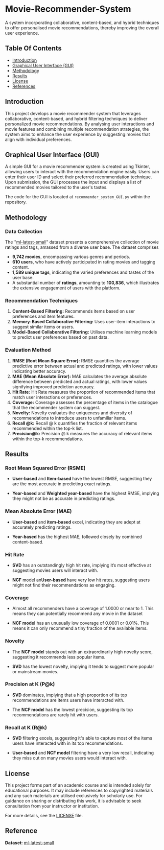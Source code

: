 # Movie-Recommender-System

A system incorporating collaborative, content-based, and hybrid techniques to offer personalised movie recommendations, thereby improving the overall user experience.

## Table Of Contents
- [Introduction](#introduction)
- [Graphical User Interface (GUI)](#graphical-user-interface)
- [Methodology](#methodology)
- [Results](#results)
- [License](#license)
- [References](#references)

## Introduction

This project develops a movie recommender system that leverages collaborative, content-based, and hybrid filtering techniques to deliver personalized movie recommendations. By analysing user interactions and movie features and combining multiple recommendation strategies, the system aims to enhance the user experience by suggesting movies that align with individual preferences.

## Graphical User Interface (GUI)
A simple GUI for a movie recommender system is created using Tkinter, allowing users to interact with the recommendation engine easily. Users can enter their user ID and select their preferred recommendation technique. Upon submission, the GUI processes the input and displays a list of recommended movies tailored to the user's tastes.

The code for the GUI is located at `recommender_system_GUI.py` within the repository.

## Methodology

### Data Collection

The "[ml-latest-small](./ml-latest-small)" dataset presents a comprehensive collection of movie ratings and tags, amassed from a diverse user base. The dataset comprises

- **9,742 movies**, encompassing various genres and periods.
- **610 users**, who have actively participated in rating movies and tagging content.
- **1,589 unique tags**, indicating the varied preferences and tastes of the user base.
- A substantial number of **ratings**, amounting to **100,836**, which illustrates the extensive engagement of users with the platform.

### Recommendation Techniques
1. **Content-Based Filtering:** Recommends items based on user preferences and item features.
2. **Memory-Based Collaborative Filtering:** Uses user-item interactions to suggest similar items or users.
3. **Model-Based Collaborative Filtering:** Utilises machine learning models to predict user preferences based on past data.

### Evaluation Method
1. **RMSE (Root Mean Square Error):** RMSE quantifies the average predictive error between actual and predicted ratings, with lower values indicating better accuracy.
2. **MAE (Mean Absolute Error):** MAE calculates the average absolute difference between predicted and actual ratings, with lower values signifying improved prediction accuracy.
3. **Hit Rate:** Hit Rate measures the proportion of recommended items that match user interactions or preferences.
4. **Coverage:** Coverage assesses the percentage of items in the catalogue that the recommender system can suggest.
5. **Novelty:** Novelty evaluates the uniqueness and diversity of recommendations to introduce users to unfamiliar items.
6. **Recall @k:** Recall @ k quantifies the fraction of relevant items recommended within the top-k list.
7. **Precision@k:** Precision @ k measures the accuracy of relevant items within the top-k recommendations.

## Results

### Root Mean Squared Error (RSME)
- **User-based** and **Item-based** have the lowest RMSE, suggesting they are the most accurate in predicting exact ratings. 

- **Year-based** and **Weighted year-based** have the highest RMSE, implying they might not be as accurate in predicting ratings.

### Mean Absolute Error (MAE)
- **User-based** and **item-based** excel, indicating they are adept at accurately predicting ratings. 

- **Year-based** has the highest MAE, followed closely by combined content-based.

### Hit Rate
- **SVD** has an outstandingly high hit rate, implying it’s most effective at suggesting movies users will interact with. 

- **NCF** model an**User-based** have very low hit rates, suggesting users might not find their recommendations as engaging.

### Coverage
- Almost all recommenders have a coverage of 1.0000 or near to 1. This means they can potentially recommend any movie in the dataset

- **NCF model** has an unusually low coverage of 0.0001 or 0.01%. This means it can only recommend a tiny fraction of the available items.      

### Novelty
- The **NCF model** stands out with an extraordinarily high novelty score, suggesting it recommends less popular items. 

- **SVD** has the lowest novelty, implying it tends to suggest more popular or mainstream movies.

### Precision at K (P@k)
- **SVD** dominates, implying that a high proportion of its top recommendations are items users have interacted with. 

- The **NCF model** has the lowest precision, suggesting its top recommendations are rarely hit with users.

###  Recall at K (R@k)
- **SVD** filtering excels, suggesting it's able to capture most of the items users have interacted with in its top recommendations.

- **User-based** and **NCF model** filtering have a very low recall, indicating they miss out on many movies users would interact with.

## License

This project forms part of an academic course and is intended solely for educational purposes. It may include references to copyrighted materials and any such materials are utilised exclusively for scholarly use. For guidance on sharing or distributing this work, it is advisable to seek consultation from your instructor or institution.

For more details, see the [LICENSE](./LICENSE.txt) file.

## Reference
**Dataset:** [ml-latest-small](./ml-latest-small)

